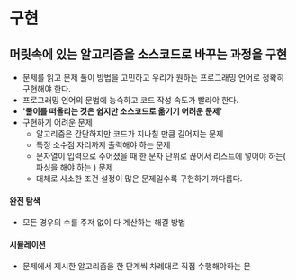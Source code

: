 # 구현

## 머릿속에 있는 알고리즘을 소스코드로 바꾸는 과정을 구현

* 문제를 읽고 문제 풀이 방법을 고민하고 우리가 원하는 프로그래밍 언어로 정확히 구현해야 한다.
* 프로그래밍 언어의 문법에 능숙하고 코드 작성 속도가 빨라야 한다.
* **'풀이를 떠올리는 것은 쉽지만 소스코드로 옮기기 어려운 문제'**
* 구현하기 어려운 문제
  * 알고리즘은 간단하지만 코드가 지나칠 만큼 길어지는 문제
  * 특정 소수점 자리까지 출력해야 하는 문제
  * 문자열이 입력으로 주어졌을 때 한 문자 단위로 끊어서 리스트에 넣어야 하는\( 파싱을 해야 하는 \) 문제
  * 대체로 사소한 조건 설정이 많은 문제일수록 구현하기 까다롭다.



#### 완전 탐색

* 모든 경우의 수를 주저 없이 다 계산하는 해결 방법



#### 시뮬레이션

* 문제에서 제시한 알고리즘을 한 단계씩 차례대로 직접 수행해야하는 문



